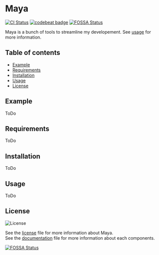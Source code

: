 # Maya

[![CI Status](http://img.shields.io/travis/multinerd/Maya.svg?style=flat)](https://travis-ci.org/multinerd/Maya)
[![codebeat badge](https://codebeat.co/badges/b3e585b9-fc44-484d-9215-251b151bce46)](https://codebeat.co/projects/github-com-multinerd-maya-master)
[![FOSSA Status](https://app.fossa.io/api/projects/git%2Bgithub.com%2Fmultinerd%2FMaya.svg?type=shield)](https://app.fossa.io/projects/git%2Bgithub.com%2Fmultinerd%2FMaya?ref=badge_shield)

Maya is a bunch of tools to streamline my developement. See [usage](#usage) for more information.





## Table of contents 

* [Example](#example)
* [Requirements](#requirements)
* [Installation](#installation)
* [Usage](#usage)
* [License](#license)





## Example

ToDo





## Requirements

ToDo





## Installation

ToDo





## Usage

ToDo





## License

![License][licenseBadge]

See the [license][licenseURL] file for more information about Maya.  
See the [documentation][documentationURL] file for more information about each components.  

[licenseBadge]: https://img.shields.io/badge/license-MIT-a.svg?style=flat&colorA=212121&colorB=616161 
[licenseURL]: https://github.com/multinerd/Maya/blob/master/LICENSE
[documentationURL]: https://github.com/multinerd/Maya/tree/master/Documentation


[![FOSSA Status](https://app.fossa.io/api/projects/git%2Bgithub.com%2Fmultinerd%2FMaya.svg?type=large)](https://app.fossa.io/projects/git%2Bgithub.com%2Fmultinerd%2FMaya?ref=badge_large)